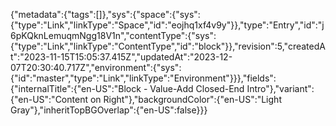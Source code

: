 {"metadata":{"tags":[]},"sys":{"space":{"sys":{"type":"Link","linkType":"Space","id":"eojhq1xf4v9y"}},"type":"Entry","id":"j6pKQknLemuqmNgg18V1n","contentType":{"sys":{"type":"Link","linkType":"ContentType","id":"block"}},"revision":5,"createdAt":"2023-11-15T15:05:37.415Z","updatedAt":"2023-12-07T20:30:40.717Z","environment":{"sys":{"id":"master","type":"Link","linkType":"Environment"}}},"fields":{"internalTitle":{"en-US":"Block - Value-Add Closed-End Intro"},"variant":{"en-US":"Content on Right"},"backgroundColor":{"en-US":"Light Gray"},"inheritTopBGOverlap":{"en-US":false}}}